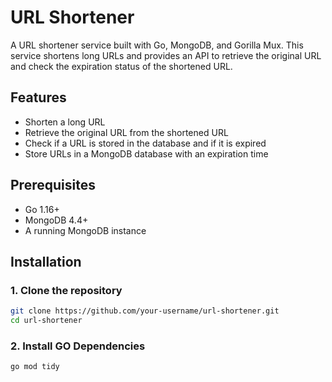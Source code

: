 # URL Shortener

A URL shortener service built with Go, MongoDB, and Gorilla Mux. This service shortens long URLs and provides an API to retrieve the original URL and check the expiration status of the shortened URL.

## Features

- Shorten a long URL
- Retrieve the original URL from the shortened URL
- Check if a URL is stored in the database and if it is expired
- Store URLs in a MongoDB database with an expiration time

## Prerequisites

- Go 1.16+
- MongoDB 4.4+
- A running MongoDB instance

## Installation

### 1. Clone the repository

```sh
git clone https://github.com/your-username/url-shortener.git
cd url-shortener
```
### 2. Install GO Dependencies

```sh
go mod tidy
```